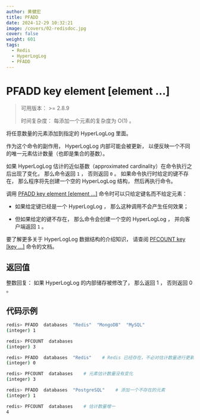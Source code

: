 ```yaml
---
author: 黄健宏
title: PFADD
date: 2024-12-29 10:32:21
image: /covers/02-redisdoc.jpg
cover: false
weight: 601
tags:
  - Redis
  - HyperLogLog
  - PFADD
---
```


# PFADD key element [element …]

> 可用版本： >= 2.8.9
> 
> 时间复杂度： 每添加一个元素的复杂度为 O(1) 。

将任意数量的元素添加到指定的 HyperLogLog 里面。

作为这个命令的副作用， HyperLogLog 内部可能会被更新， 以便反映一个不同的唯一元素估计数量（也即是集合的基数）。

如果 HyperLogLog 估计的近似基数（approximated cardinality）在命令执行之后出现了变化， 那么命令返回 `1` ， 否则返回 `0` 。 如果命令执行时给定的键不存在， 那么程序将先创建一个空的 HyperLogLog 结构， 然后再执行命令。

调用 [PFADD key element [element …]](#pfadd) 命令时可以只给定键名而不给定元素：

- 如果给定键已经是一个 HyperLogLog ， 那么这种调用不会产生任何效果；
    
- 但如果给定的键不存在， 那么命令会创建一个空的 HyperLogLog ， 并向客户端返回 `1` 。
    

要了解更多关于 HyperLogLog 数据结构的介绍知识， 请查阅 [PFCOUNT key [key …]](../../06-hyperloglog/02-PFCOUNT) 命令的文档。

## 返回值

整数回复： 如果 HyperLogLog 的内部储存被修改了， 那么返回 1 ， 否则返回 0 。

## 代码示例

```bash
redis> PFADD  databases  "Redis"  "MongoDB"  "MySQL"
(integer) 1

redis> PFCOUNT  databases
(integer) 3

redis> PFADD  databases  "Redis"    # Redis 已经存在，不必对估计数量进行更新
(integer) 0

redis> PFCOUNT  databases    # 元素估计数量没有变化
(integer) 3

redis> PFADD  databases  "PostgreSQL"    # 添加一个不存在的元素
(integer) 1

redis> PFCOUNT  databases    # 估计数量增一
4
```
